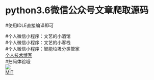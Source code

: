 # python3.6微信公众号文章爬取源码</br>
#使用IDLE直接编译即可</br>

#个人微信小程序：文艺的小酒馆</br>
#个人微信小程序：文艺的小客栈</br>
#个人微信小程序：智能垃圾分类管家</br>
[个人技术博客](http://www.jiuliusq.net)</br>
#扫码体验哦</br>
<img src="https://avatars2.githubusercontent.com/u/35190927" width:200px height:200px>
</br>
[MIT](https://github.com/honyyu/python/blob/master/LICENSE)

